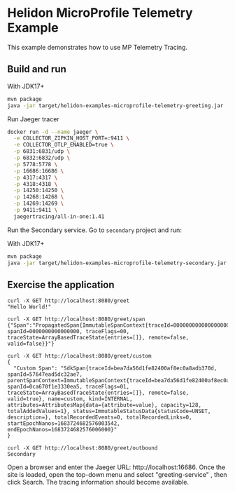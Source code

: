 # Helidon MicroProfile Telemetry Example

This example demonstrates how to use MP Telemetry Tracing.

## Build and run

With JDK17+
```bash
mvn package
java -jar target/helidon-examples-microprofile-telemetry-greeting.jar
```

Run Jaeger tracer

```bash
docker run -d --name jaeger \
  -e COLLECTOR_ZIPKIN_HOST_PORT=:9411 \
  -e COLLECTOR_OTLP_ENABLED=true \
  -p 6831:6831/udp \
  -p 6832:6832/udp \
  -p 5778:5778 \
  -p 16686:16686 \
  -p 4317:4317 \
  -p 4318:4318 \
  -p 14250:14250 \
  -p 14268:14268 \
  -p 14269:14269 \
  -p 9411:9411 \
  jaegertracing/all-in-one:1.41
```

Run the Secondary service. Go to `secondary` project and run:

With JDK17+
```bash
mvn package
java -jar target/helidon-examples-microprofile-telemetry-secondary.jar
```

## Exercise the application

```
curl -X GET http://localhost:8080/greet
"Hello World!"

curl -X GET http://localhost:8080/greet/span
{"Span":"PropagatedSpan{ImmutableSpanContext{traceId=00000000000000000000000000000000, spanId=0000000000000000, traceFlags=00, traceState=ArrayBasedTraceState{entries=[]}, remote=false, valid=false}}"}

curl -X GET http://localhost:8080/greet/custom
{
  "Custom Span": "SdkSpan{traceId=bea7da56d1fe82400af8ec0a8adb370d, spanId=57647ead5dc32ae7, parentSpanContext=ImmutableSpanContext{traceId=bea7da56d1fe82400af8ec0a8adb370d, spanId=0ca670f1e3330ea5, traceFlags=01, traceState=ArrayBasedTraceState{entries=[]}, remote=false, valid=true}, name=custom, kind=INTERNAL, attributes=AttributesMap{data={attribute=value}, capacity=128, totalAddedValues=1}, status=ImmutableStatusData{statusCode=UNSET, description=}, totalRecordedEvents=0, totalRecordedLinks=0, startEpochNanos=1683724682576003542, endEpochNanos=1683724682576006000}"
}

curl -X GET http://localhost:8080/greet/outbound   
Secondary    

```

Open a browser and enter the Jaeger URL: http://localhost:16686. Once the site is loaded, open the top-down menu and select "greeting-service" , then click Search. The tracing information should become available.